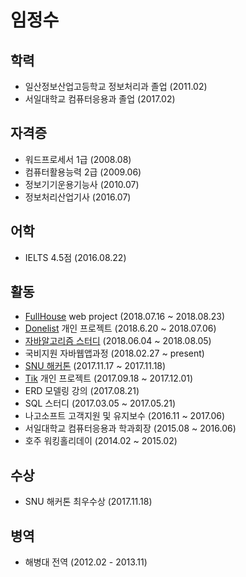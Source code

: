 # 임정수

## 학력
* 일산정보산업고등학교 정보처리과 졸업 (2011.02)
* 서일대학교 컴퓨터응용과 졸업 (2017.02)

## 자격증

* 워드프로세서 1급 (2008.08)
* 컴퓨터활용능력 2급 (2009.06)
* 정보기기운용기능사 (2010.07)
* 정보처리산업기사 (2016.07)

## 어학

* IELTS 4.5점 (2016.08.22)

## 활동

* [FullHouse](https://youtu.be/CzsfsUuxyh0) web project (2018.07.16 ~ 2018.08.23)
* [Donelist](https://play.google.com/store/apps/details?id=apps.harrislim.donelist) 개인 프로젝트 (2018.6.20 ~ 2018.07.06)
* [자바알고리즘 스터디](https://www.acmicpc.net/group/3470) (2018.06.04 ~ 2018.08.05)
* 국비지원 자바웹앱과정 (2018.02.27 ~ present)
* [SNU 해커톤](https://www.youtube.com/watch?v=Ji24WZjmWJg) (2017.11.17 ~ 2017.11.18)
* [Tik](http://13.59.160.163/process/main) 개인 프로젝트 (2017.09.18 ~ 2017.12.01)
* ERD 모델링 강의 (2017.08.21)
* SQL 스터디 (2017.03.05 ~ 2017.05.21)
* 나고소프트 고객지원 및 유지보수 (2016.11 ~ 2017.06)
* 서일대학교 컴퓨터응용과 학과회장 (2015.08 ~ 2016.06)
* 호주 워킹홀리데이 (2014.02 ~ 2015.02)

## 수상

* SNU 해커톤 최우수상 (2017.11.18)

## 병역

* 해병대 전역 (2012.02 - 2013.11)
